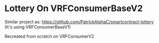 # Lottery On VRFConsumerBaseV2

Similar project as: https://github.com/PatrickAlphaC/smartcontract-lottery (It's using VRFConsumerBaseV1)

Recreated from scratch on VRFConsumerV2
